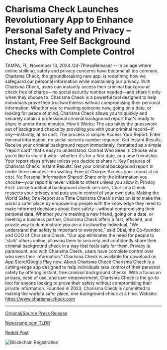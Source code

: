 # Charisma Check Launches Revolutionary App to Enhance Personal Safety and Privacy – Instant, Free Self Background Checks with Complete Control

TAMPA, FL, November 13, 2024 /24-7PressRelease/ -- In an age where online stalking, safety and privacy concerns have become all too common, Charisma Check, the groundbreaking new app, is redefining how we safeguard our personal information while maintaining our privacy. With Charisma Check, users can instantly access their criminal background check free of charge—no social security number needed—and share it only when they choose to.  Charisma Check is a powerful tool designed to help individuals prove their trustworthiness without compromising their personal information. Whether you're meeting someone new, going on a date, or looking for peace of mind, Charisma Check allows you to quickly and securely obtain a professional criminal background report that's ready to share in under three minutes.  How it Works: The app takes the guesswork out of background checks by providing you with your criminal record—if any—instantly, at no cost.   The process is simple: Access Your Report: Enter minimal information, no social security number required. Get Instant Results: Receive your criminal background report immediately, formatted as a simple "report card" that's easy to understand. Control Who Sees It: Choose who you'd like to share it with—whether it's for a first date, or a new friendship. Your report stays private unless you decide to share it.  Key Features of Charisma Check: Instant Results: Get your criminal background report in under three minutes—no waiting. Free of Charge: Access your report at no cost. No Personal Information Shared: Share only the information you choose—your report is never visible to others unless you allow it. Privacy First: Unlike traditional background check services, Charisma Check respects your privacy and puts you in control of your own data.  Making the World Safer, One Report at a Time Charisma Check's mission is to make the world a safer place by empowering people with the knowledge they need to make informed decisions about their safety—without compromising their personal data. Whether you're meeting a new friend, going on a date, or meeting a business partner, Charisma Check offers a fast, efficient, and private way to demonstrate you are a trustworthy individual.  "We understand that safety is important to everyone," said Obai, the Co-founder and COO of Charisma Check. "Our app eliminates the need for people to 'stalk' others online, allowing them to securely and confidently share their criminal background check in a way that feels safe for them. Privacy is paramount, and with Charisma Check, users have complete control over who sees their information."  Charisma Check is available for download on App Store/Google Play now.  About Charisma Check Charisma Check is a cutting-edge app designed to help individuals take control of their personal safety by offering instant, free criminal background checks. With a focus on privacy, ease of use, and user empowerment, Charisma Check is the go-to tool for anyone looking to prove their safety without compromising their private information. Founded in 2023, Charisma Check is committed to making the world a safer place, one background check at a time.  Website: https://www.charisma-check.com 

---

[Original/Source Press Release](https://www.24-7pressrelease.com/press-release/516121/charisma-check-launches-revolutionary-app-to-enhance-personal-safety-and-privacy-instant-free-self-background-checks-with-complete-control)
                    

[Newsramp.com TLDR](https://newsramp.com/curated-news/new-app-charisma-check-offers-free-criminal-background-checks-and-promotes-privacy-and-safety/5e994181221124d2c44458d9e00e8e0e) 

 



[Reddit Post](https://www.reddit.com/r/technology_press/comments/1gq8702/new_app_charisma_check_offers_free_criminal/) 



![Blockchain Registration](https://cdn.newsramp.app/24-7PressRelease/qrcode/2411/13/pear4Jv0.webp)